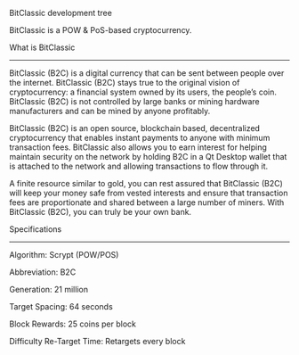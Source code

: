 
BitClassic development tree

BitClassic is a POW & PoS-based cryptocurrency.

What is BitClassic
_________________________________________________________________________________________________________________________________________
BitClassic (B2C) is a digital currency that can be sent between people over the internet. BitClassic (B2C) stays true to the original vision of cryptocurrency: a financial system owned by its users, the people’s coin. BitClassic (B2C) is not controlled by large banks or mining hardware manufacturers and can be mined by anyone profitably.

BitClassic (B2C) is an open source, blockchain based, decentralized cryptocurrency that enables instant payments to anyone with minimum transaction fees. BitClassic also allows you to earn interest for helping maintain security on the network by holding B2C in a Qt Desktop wallet that is attached to the network and allowing transactions to flow through it.

A finite resource similar to gold, you can rest assured that BitClassic (B2C) will keep your money safe from vested interests and ensure that transaction fees are proportionate and shared between a large number of miners. With BitClassic (B2C), you can truly be your own bank.


Specifications
__________________________________________________________________________________________________________________________________________

Algorithm: Scrypt (POW/POS)

Abbreviation: B2C

Generation: 21 million

Target Spacing: 64 seconds

Block Rewards: 25 coins per block

Difficulty Re-Target Time: Retargets every block

